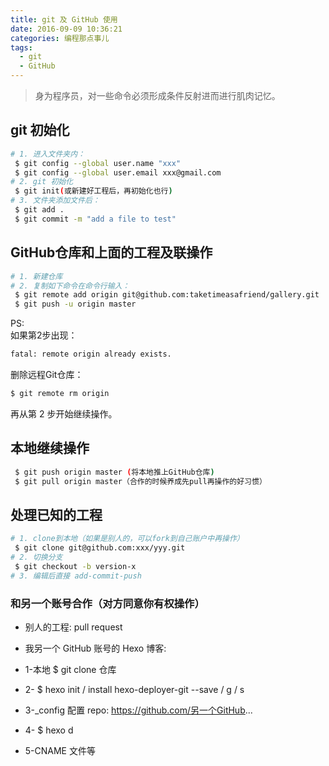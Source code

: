 ```yaml
---
title: git 及 GitHub 使用
date: 2016-09-09 10:36:21
categories: 编程那点事儿
tags:
  - git
  - GitHub
---
```

<blockquote class="blockquote-center">身为程序员，对一些命令必须形成条件反射进而进行肌肉记忆。
</blockquote>

<!--more-->

## git 初始化

``` bash
# 1. 进入文件夹内：
 $ git config --global user.name "xxx"
 $ git config --global user.email xxx@gmail.com
# 2. git 初始化
 $ git init(或新建好工程后，再初始化也行)
# 3. 文件夹添加文件后：
 $ git add .
 $ git commit -m "add a file to test"
```

## GitHub仓库和上面的工程及联操作

``` bash
# 1. 新建仓库
# 2. 复制如下命令在命令行输入：
 $ git remote add origin git@github.com:taketimeasafriend/gallery.git
 $ git push -u origin master
```

PS:  
如果第2步出现：
``` bash
fatal: remote origin already exists.
```
删除远程Git仓库：
``` bash
$ git remote rm origin
```
再从第 2 步开始继续操作。

## 本地继续操作

``` bash
 $ git push origin master (将本地推上GitHub仓库)
 $ git pull origin master（合作的时候养成先pull再操作的好习惯）
```

## 处理已知的工程

``` bash
# 1. clone到本地（如果是别人的，可以fork到自己账户中再操作）
 $ git clone git@github.com:xxx/yyy.git
# 2. 切换分支
 $ git checkout -b version-x
# 3. 编辑后直接 add-commit-push
```

### 和另一个账号合作（对方同意你有权操作）

- 别人的工程: pull request

- 我另一个 GitHub 账号的 Hexo 博客:  
 - 1-本地 $ git clone 仓库
 - 2- $ hexo init / install hexo-deployer-git --save / g / s
 - 3-_config 配置 repo: https://github.com/另一个GitHub...
 - 4- $ hexo d
 - 5-CNAME 文件等
